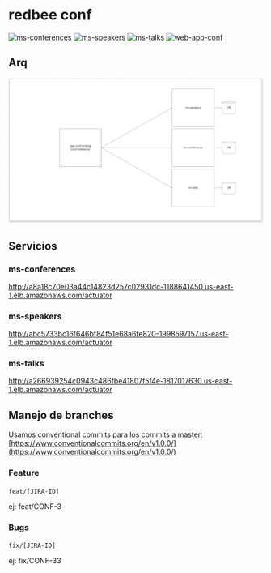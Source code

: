 # redbee conf

[![ms-conferences](https://github.com/redbee-academy/redbee-conf/actions/workflows/ms-conferences.yml/badge.svg)](https://github.com/redbee-academy/redbee-conf/actions/workflows/ms-conferences.yml)
[![ms-speakers](https://github.com/redbee-academy/redbee-conf/actions/workflows/ms-speakers.yml/badge.svg)](https://github.com/redbee-academy/redbee-conf/actions/workflows/ms-speakers.yml)
[![ms-talks](https://github.com/redbee-academy/redbee-conf/actions/workflows/ms-talks.yml/badge.svg)](https://github.com/redbee-academy/redbee-conf/actions/workflows/ms-talks.yml)
[![web-app-conf](https://github.com/redbee-academy/redbee-conf/actions/workflows/web-app-conf.yml/badge.svg)](https://github.com/redbee-academy/redbee-conf/actions/workflows/web-app-conf.yml)

## Arq

![diagram tentativo de arquitectura](docs/diagram.png)

## Servicios

### ms-conferences

http://a8a18c70e03a44c14823d257c02931dc-1188641450.us-east-1.elb.amazonaws.com/actuator

### ms-speakers

http://abc5733bc16f646bf84f51e68a6fe820-1998597157.us-east-1.elb.amazonaws.com/actuator

### ms-talks

http://a266939254c0943c486fbe41807f5f4e-1817017630.us-east-1.elb.amazonaws.com/actuator

## Manejo de branches
Usamos conventional commits para los commits a master: [https://www.conventionalcommits.org/en/v1.0.0/](https://www.conventionalcommits.org/en/v1.0.0/)

### Feature

`feat/[JIRA-ID]`

ej: feat/CONF-3

### Bugs

`fix/[JIRA-ID]`

ej: fix/CONF-33